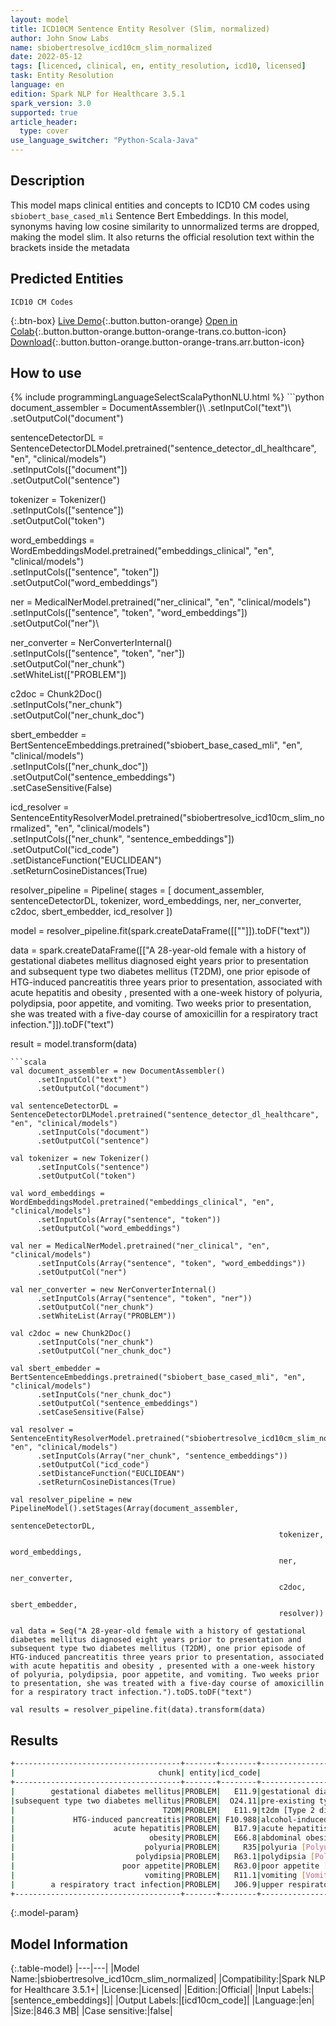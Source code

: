 ```yaml
---
layout: model
title: ICD10CM Sentence Entity Resolver (Slim, normalized)
author: John Snow Labs
name: sbiobertresolve_icd10cm_slim_normalized
date: 2022-05-12
tags: [licenced, clinical, en, entity_resolution, icd10, licensed]
task: Entity Resolution
language: en
edition: Spark NLP for Healthcare 3.5.1
spark_version: 3.0
supported: true
article_header:
  type: cover
use_language_switcher: "Python-Scala-Java"
---
```


## Description

This model maps clinical entities and concepts to ICD10 CM codes using `sbiobert_base_cased_mli` Sentence Bert Embeddings. In this model, synonyms having low cosine similarity to unnormalized terms are dropped, making the model slim. It also returns the official resolution text within the brackets inside the metadata

## Predicted Entities

`ICD10 CM Codes`

{:.btn-box}
[Live Demo](https://demo.johnsnowlabs.com/healthcare/ER_ICD10_CM/){:.button.button-orange}
[Open in Colab](https://colab.research.google.com/github/JohnSnowLabs/spark-nlp-workshop/blob/master/tutorials/Certification_Trainings/Healthcare/3.Clinical_Entity_Resolvers.ipynb){:.button.button-orange.button-orange-trans.co.button-icon}
[Download](https://s3.amazonaws.com/auxdata.johnsnowlabs.com/clinical/models/sbiobertresolve_icd10cm_slim_normalized_en_3.5.1_3.0_1652337920061.zip){:.button.button-orange.button-orange-trans.arr.button-icon}

## How to use



<div class="tabs-box" markdown="1">
{% include programmingLanguageSelectScalaPythonNLU.html %}
```python
document_assembler = DocumentAssembler()\
    .setInputCol("text")\
    .setOutputCol("document")

sentenceDetectorDL = SentenceDetectorDLModel.pretrained("sentence_detector_dl_healthcare", "en", "clinical/models")\
    .setInputCols(["document"])\
    .setOutputCol("sentence")

tokenizer = Tokenizer()\
    .setInputCols(["sentence"])\
    .setOutputCol("token")

word_embeddings = WordEmbeddingsModel.pretrained("embeddings_clinical", "en", "clinical/models")\
    .setInputCols(["sentence", "token"])\
    .setOutputCol("word_embeddings")

ner = MedicalNerModel.pretrained("ner_clinical", "en", "clinical/models")\
    .setInputCols(["sentence", "token", "word_embeddings"])\
    .setOutputCol("ner")\

ner_converter = NerConverterInternal()\
    .setInputCols(["sentence", "token", "ner"])\
    .setOutputCol("ner_chunk")\
    .setWhiteList(["PROBLEM"])

c2doc = Chunk2Doc()\
    .setInputCols("ner_chunk")\
    .setOutputCol("ner_chunk_doc") 

sbert_embedder = BertSentenceEmbeddings.pretrained("sbiobert_base_cased_mli", "en", "clinical/models")\
    .setInputCols(["ner_chunk_doc"])\
    .setOutputCol("sentence_embeddings")\
    .setCaseSensitive(False)
    
icd_resolver = SentenceEntityResolverModel.pretrained("sbiobertresolve_icd10cm_slim_normalized", "en", "clinical/models") \
    .setInputCols(["ner_chunk", "sentence_embeddings"]) \
    .setOutputCol("icd_code")\
    .setDistanceFunction("EUCLIDEAN")\
    .setReturnCosineDistances(True)
    
resolver_pipeline = Pipeline(
    stages = [
        document_assembler,
        sentenceDetectorDL,
        tokenizer,
        word_embeddings,
        ner,
        ner_converter,
        c2doc,
        sbert_embedder,
        icd_resolver
  ])

model = resolver_pipeline.fit(spark.createDataFrame([[""]]).toDF("text"))

data = spark.createDataFrame([["A 28-year-old female with a history of gestational diabetes mellitus diagnosed eight years prior to presentation and subsequent type two diabetes mellitus (T2DM), one prior episode of HTG-induced pancreatitis three years prior to presentation, associated with acute hepatitis and obesity , presented with a one-week history of polyuria, polydipsia, poor appetite, and vomiting. Two weeks prior to presentation, she was treated with a five-day course of amoxicillin for a respiratory tract infection."]]).toDF("text")

result = model.transform(data)
```
```scala
val document_assembler = new DocumentAssembler()
      .setInputCol("text")
      .setOutputCol("document")

val sentenceDetectorDL = SentenceDetectorDLModel.pretrained("sentence_detector_dl_healthcare", "en", "clinical/models")
      .setInputCols("document")
      .setOutputCol("sentence")

val tokenizer = new Tokenizer()
      .setInputCols("sentence")
      .setOutputCol("token")

val word_embeddings = WordEmbeddingsModel.pretrained("embeddings_clinical", "en", "clinical/models")
      .setInputCols(Array("sentence", "token"))
      .setOutputCol("word_embeddings")

val ner = MedicalNerModel.pretrained("ner_clinical", "en", "clinical/models")
      .setInputCols(Array("sentence", "token", "word_embeddings"))
      .setOutputCol("ner")

val ner_converter = new NerConverterInternal()
      .setInputCols(Array("sentence", "token", "ner"))
      .setOutputCol("ner_chunk")
      .setWhiteList(Array("PROBLEM"))

val c2doc = new Chunk2Doc()
      .setInputCols("ner_chunk")
      .setOutputCol("ner_chunk_doc") 

val sbert_embedder = BertSentenceEmbeddings.pretrained("sbiobert_base_cased_mli", "en", "clinical/models")
      .setInputCols("ner_chunk_doc")
      .setOutputCol("sentence_embeddings")
      .setCaseSensitive(False)
    
val resolver = SentenceEntityResolverModel.pretrained("sbiobertresolve_icd10cm_slim_normalized", "en", "clinical/models")
      .setInputCols(Array("ner_chunk", "sentence_embeddings"))
      .setOutputCol("icd_code")
      .setDistanceFunction("EUCLIDEAN")
      .setReturnCosineDistances(True)

val resolver_pipeline = new PipelineModel().setStages(Array(document_assembler, 
                                                            sentenceDetectorDL, 
                                                            tokenizer, 
                                                            word_embeddings, 
                                                            ner, 
                                                            ner_converter,  
                                                            c2doc, 
                                                            sbert_embedder, 
                                                            resolver))

val data = Seq("A 28-year-old female with a history of gestational diabetes mellitus diagnosed eight years prior to presentation and subsequent type two diabetes mellitus (T2DM), one prior episode of HTG-induced pancreatitis three years prior to presentation, associated with acute hepatitis and obesity , presented with a one-week history of polyuria, polydipsia, poor appetite, and vomiting. Two weeks prior to presentation, she was treated with a five-day course of amoxicillin for a respiratory tract infection.").toDS.toDF("text")

val results = resolver_pipeline.fit(data).transform(data)
```
</div>

## Results

```bash
+-------------------------------------+-------+--------+---------------------------------------------------------------------------------+---------------------------------------------------+
|                                chunk| entity|icd_code|                                                                all_k_resolutions|                                        all_k_codes|
+-------------------------------------+-------+--------+---------------------------------------------------------------------------------+---------------------------------------------------+
|        gestational diabetes mellitus|PROBLEM|   E11.9|gestational diabetes mellitus [Type 2 diabetes mellitus without complications]...|E11.9:::O24.41:::O24.919:::O24.419:::O24.439:::....|
|subsequent type two diabetes mellitus|PROBLEM|  O24.11|pre-existing type 2 diabetes mellitus [Pre-existing type 2 diabetes mellitus, ...|O24.11:::E11.8:::E11.9:::E11:::E13.9:::E11.3:::....|
|                                 T2DM|PROBLEM|   E11.9|t2dm [Type 2 diabetes mellitus without complications]:::gm>2 [GM2 gangliosidos...|E11.9:::E75.00:::H35.89:::F80.0:::R44.8:::M79.89...|
|             HTG-induced pancreatitis|PROBLEM| F10.988|alcohol-induced pancreatitis [Alcohol use, unspecified with other alcohol-indu...|F10.988:::K85.9:::K85.3:::K85:::K85.2:::K85.8:::...|
|                      acute hepatitis|PROBLEM|   B17.9|acute hepatitis [Acute viral hepatitis, unspecified]:::acute hepatitis [Acute ...|B17.9:::K72.0:::B15.9:::B15:::B17.2:::Z03.89:::....|
|                              obesity|PROBLEM|   E66.8|abdominal obesity [Other obesity]:::overweight and obesity [Overweight and obe...|E66.8:::E66:::E66.01:::E66.9:::Z91.89:::E66.3:::...|
|                             polyuria|PROBLEM|     R35|polyuria [Polyuria]:::nocturnal polyuria [Nocturnal polyuria]:::other polyuria...|R35:::R35.81:::R35.89:::R31:::R30.0:::E72.01:::....|
|                           polydipsia|PROBLEM|   R63.1|polydipsia [Polydipsia]:::psychogenic polydipsia [Other impulse disorders]:::p...|R63.1:::F63.89:::O40.9XX0:::O40:::G47.50:::G47.5...|
|                        poor appetite|PROBLEM|   R63.0|poor appetite [Anorexia]:::patient dissatisfied with nutrition regime [Persons...|R63.0:::Z76.89:::R53.1:::R10.9:::R45.81:::R44.8:...|
|                             vomiting|PROBLEM|   R11.1|vomiting [Vomiting]:::vomiting [Vomiting, unspecified]:::intermittent vomiting...|R11.1:::R11.10:::R11:::G43.A:::G43.A0:::R11.0:::...|
|        a respiratory tract infection|PROBLEM|   J06.9|upper respiratory tract infection [Acute upper respiratory infection, unspecif...|J06.9:::T17:::T17.9:::J04.10:::J22:::J98.8:::J98.9.|
+-------------------------------------+-------+--------+----------------------------------------------------------------------------------------------------+---------------------------------------------------+
```

{:.model-param}
## Model Information

{:.table-model}
|---|---|
|Model Name:|sbiobertresolve_icd10cm_slim_normalized|
|Compatibility:|Spark NLP for Healthcare 3.5.1+|
|License:|Licensed|
|Edition:|Official|
|Input Labels:|[sentence_embeddings]|
|Output Labels:|[icd10cm_code]|
|Language:|en|
|Size:|846.3 MB|
|Case sensitive:|false|